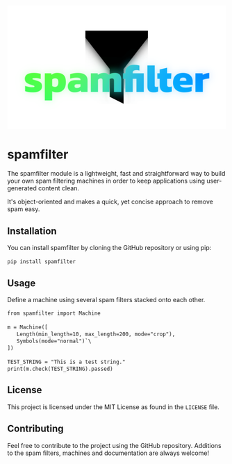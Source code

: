 ![Spamfilter Logo](https://raw.githubusercontent.com/mags0ft/spamfilter/master/docs/assets/icon.png)

# spamfilter
The spamfilter module is a lightweight, fast and straightforward way to build your own spam filtering machines in order to keep applications using user-generated content clean.

It's object-oriented and makes a quick, yet concise approach to remove spam easy.

## Installation
You can install spamfilter by cloning the GitHub repository or using pip:

`pip install spamfilter`

## Usage
Define a machine using several spam filters stacked onto each other.

```from spamfilter.filters import Length, Symbols
from spamfilter import Machine

m = Machine([
   Length(min_length=10, max_length=200, mode="crop"),
   Symbols(mode="normal")`\
])

TEST_STRING = "This is a test string."
print(m.check(TEST_STRING).passed)
```

## License
This project is licensed under the MIT License as found in the `LICENSE` file.

## Contributing
Feel free to contribute to the project using the GitHub repository. Additions to the spam filters, machines and documentation are always welcome!
